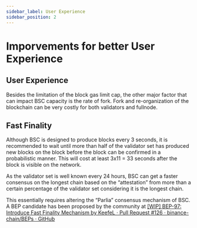 ```yaml
---
sidebar_label: User Experience
sidebar_position: 2
---
```

# Imporvements for better User Experience

## User Experience
Besides the limitation of the block gas limit cap, the other major factor that can impact BSC capacity is the rate of fork. Fork and re-organization of the blockchain can be very costly for both validators and fullnode.

## Fast Finality
Although BSC is designed to produce blocks every 3 seconds, it is recommended to wait until more than half of the validator set has produced new blocks on the block before the block can be confirmed in a probabilistic manner. This will cost at least 3x11 = 33 seconds after the block is visible on the network.

As the validator set is well known every 24 hours, BSC can get a faster consensus on the longest chain based on the “attestation” from more than a certain percentage of the validator set considering it is the longest chain.

This essentially requires altering the “Parlia” consensus mechanism of BSC. A BEP candidate has been proposed by the community at [[WIP] BEP-97: Introduce Fast Finality Mechanism by KeefeL · Pull Request #126 · binance-chain/BEPs · GitHub](https://github.com/binance-chain/BEPs/pull/126) 